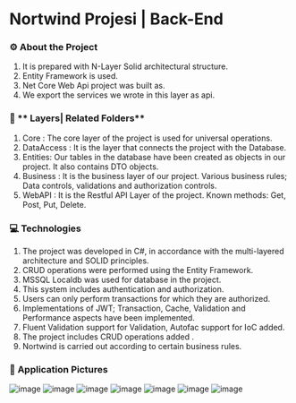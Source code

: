 # Nortwind Projesi | Back-End

### :gear: **About the Project** 

1. It is prepared with N-Layer Solid architectural structure.
2. Entity Framework is used. 
3. Net Core Web Api project was built as. 
4. We export the services we wrote in this layer as api.


### :open_file_folder: ** Layers| Related Folders**

1. Core : The core layer of the project is used for universal operations.
2. DataAccess : It is the layer that connects the project with the Database.
3. Entities: Our tables in the database have been created as objects in our project. It also contains DTO objects.
4. Business : It is the business layer of our project. Various business rules; Data controls, validations and authorization controls.
5. WebAPI : It is the Restful API Layer of the project. Known methods: Get, Post, Put, Delete.


### :computer: **Technologies** 

1. The project was developed in C#, in accordance with the multi-layered architecture and SOLID principles.
2. CRUD operations were performed using the Entity Framework.
3. MSSQL Localdb was used for database in the project.
4. This system includes authentication and authorization.
5. Users can only perform transactions for which they are authorized.
6. Implementations of JWT; Transaction, Cache, Validation and Performance aspects have been implemented.
7. Fluent Validation support for Validation, Autofac support for IoC added.
8. The project includes CRUD operations added .
9. Nortwind is carried out according to certain business rules.


### :floppy_disk: **Application Pictures**
![image](https://user-images.githubusercontent.com/109723263/194569400-99dd4cfb-c077-4801-af1d-7792e74f5ae7.png)
![image](https://user-images.githubusercontent.com/109723263/194569716-53e57957-8188-4074-b149-b63818a2d953.png)
![image](https://user-images.githubusercontent.com/109723263/194569727-765b0772-63fb-459e-8736-14aea9403957.png)
![image](https://user-images.githubusercontent.com/109723263/194569741-c6af3b1e-4d00-4ea8-b773-7f32ec1b664c.png)
![image](https://user-images.githubusercontent.com/109723263/194570242-4d4b616e-7170-485c-bc02-a8d87939e0c7.png)
![image](https://user-images.githubusercontent.com/109723263/194570252-b2479934-d4be-4279-bca1-133fe363b00d.png)
![image](https://user-images.githubusercontent.com/109723263/194570257-e9d29664-7748-40ef-965b-c7ab8497ab10.png)


